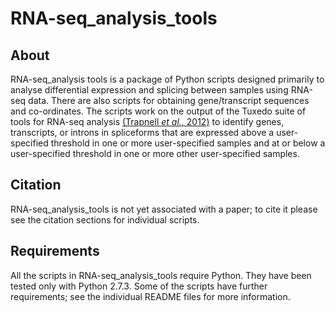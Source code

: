 # RNA-seq_analysis_tools
## About
RNA-seq_analysis tools is a package of Python scripts designed primarily to analyse differential expression and splicing between samples using RNA-seq data. There are also scripts for obtaining gene/transcript sequences and co-ordinates. The scripts work on the output of the Tuxedo suite of tools for RNA-seq analysis [(Trapnell *et al.*, 2012)](http://www.nature.com/nprot/journal/v7/n3/full/nprot.2012.016.html) to identify genes, transcripts, or introns in spliceforms that are expressed above a user-specified threshold in one or more user-specified samples and at or below a user-specified threshold in one or more other user-specified samples.

## Citation
RNA-seq_analysis_tools is not yet associated with a paper; to cite it please see the citation sections for individual scripts.

## Requirements
All the scripts in RNA-seq_analysis_tools require Python. They have been tested only with Python 2.7.3. Some of the scripts have further requirements; see the individual README files for more information.
